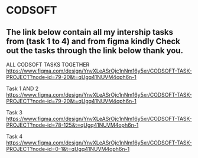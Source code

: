 # CODSOFT
## The link below contain all my intership tasks from (task 1 to 4) and from figma kindly Check out the tasks through the link below thank you.
ALL CODSOFT TASKS TOGETHER https://www.figma.com/design/YnvXLeASrOjc1nNm16y5xr/CODSOFT-TASK-PROJECT?node-id=79-20&t=qUgq41NUVM4oph6n-1

Task 1 AND 2 https://www.figma.com/design/YnvXLeASrOjc1nNm16y5xr/CODSOFT-TASK-PROJECT?node-id=79-20&t=qUgq41NUVM4oph6n-1

Task 3   https://www.figma.com/design/YnvXLeASrOjc1nNm16y5xr/CODSOFT-TASK-PROJECT?node-id=78-125&t=qUgq41NUVM4oph6n-1

Task 4   https://www.figma.com/design/YnvXLeASrOjc1nNm16y5xr/CODSOFT-TASK-PROJECT?node-id=0-1&t=qUgq41NUVM4oph6n-1
